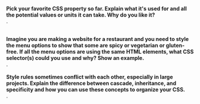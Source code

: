**Pick your favorite CSS property so far. Explain what it's used for and all the potential values or units it can take. Why do you like it?**<br/>
.
<br/>
<br/>

**Imagine you are making a website for a restaurant and you need to style the menu options to show that some are spicy or vegetarian or gluten-free. If all the menu options are using the same HTML elements, what CSS selector(s) could you use and why? Show an example.**<br/>
.
<br/>
<br/>
**Style rules sometimes conflict with each other, especially in large projects. Explain the difference between cascade, inheritance, and specificity and how you can use these concepts to organize your CSS.**<br/>
.
